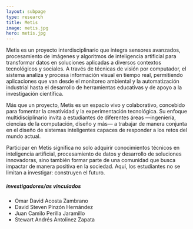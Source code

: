 ```yaml
---
layout: subpage
type: research
title: Metis
image: metis.jpg
hero: metis.jpg
---
```

Metis es un proyecto interdisciplinario que integra sensores avanzados, procesamiento de imágenes y algoritmos de inteligencia artificial para transformar datos en soluciones aplicadas a diversos contextos tecnológicos y sociales. A través de técnicas de visión por computador, el sistema analiza y procesa información visual en tiempo real, permitiendo aplicaciones que van desde el monitoreo ambiental y la automatización industrial hasta el desarrollo de herramientas educativas y de apoyo a la investigación científica.

Más que un proyecto, Metis es un espacio vivo y colaborativo, concebido para fomentar la creatividad y la experimentación tecnológica. Su enfoque multidisciplinario invita a estudiantes de diferentes áreas —ingeniería, ciencias de la computación, diseño y más— a trabajar de manera conjunta en el diseño de sistemas inteligentes capaces de responder a los retos del mundo actual.

Participar en Metis significa no solo adquirir conocimientos técnicos en inteligencia artificial, procesamiento de datos y desarrollo de soluciones innovadoras, sino también formar parte de una comunidad que busca impactar de manera positiva en la sociedad. Aquí, los estudiantes no se limitan a investigar: construyen el futuro.

##### investigadores/as vinculados   
-   Omar David Acosta Zambrano 
-   David Steven Pinzón Hernández
-   Juan Camilo Perilla Jaramillo
-   Stewart Andrés Antolinez Zapata  


